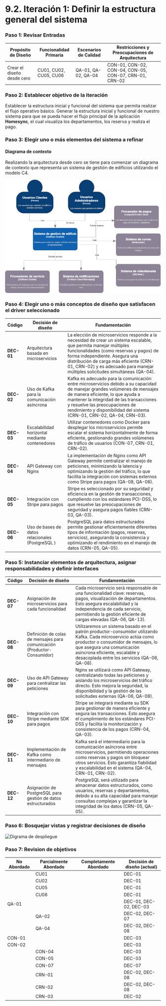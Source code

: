 # 9.2. Iteración 1: Definir la estructura general del sistema

### Paso 1: Revisar Entradas

| **Propósito de Diseño**     | **Funcionalidad Primaria**     | **Escenarios de Calidad**       | **Restricciones y Preocupaciones de Arquitectura**      |
|-----------------------------|--------------------------------|---------------------------------|-------------------------------------------------------|
| Crear el diseño desde cero  | CU01, CU02, CU05, CU06      | QA-01, QA-02, QA-04          | CON-01, CON-02, CON-04, CON-05, CON-07, CRN-01, CRN-02 |

### Paso 2: Establecer objetivo de la iteración

Establecer la estructura inicial y funcional del sistema que permita realizar el flujo operativo básico. Generar la estructura inicial y funcional de nuestro sistema para que se pueda hacer el flujo principal de la aplicación **Homesync**, el cual visualiza los departamentos, los reserva y realiza el pago.

### Paso 3: Elegir uno o más elementos del sistema a refinar

#### Diagrama de contexto

Realizando la arquitectura desde cero se tiene para comenzar un diagrama de contexto que representa un sistema de gestión de edificios utilizando el modelo C4.

![Diagrama de contexto](contexto.png)

### Paso 4: Elegir uno o más conceptos de diseño que satisfacen el driver seleccionado

| Código  | Decisión de diseño                                              | Fundamentación                                                                                                                                                                                   |
|---------|-----------------------------------------------------------------|--------------------------------------------------------------------------------------------------------------------------------------------------------------------------------------------------|
| **DEC-01**  | Arquitectura basada en microservicios                            | La elección de microservicios responde a la necesidad de crear un sistema escalable, que permita manejar múltiples funcionalidades (como reservas y pagos) de forma independiente. Asegura una distribución de carga más eficiente (CRN-01, CRN-02) y es adecuado para manejar múltiples solicitudes simultáneas (QA-04).                                                                 |
| **DEC-02**  | Uso de Kafka para la comunicación asíncrona                     | Kafka es adecuado para la comunicación entre microservicios debido a su capacidad de manejar grandes volúmenes de mensajes de manera eficiente, lo que ayuda a mantener la integridad de las transacciones y resuelve las preocupaciones de rendimiento y disponibilidad del sistema (CRN-01, CRN-02, QA-04, CRN-03).                            |
| **DEC-03**  | Escalabilidad horizontal mediante contenedores                   | Utilizar contenedores como Docker para desplegar los microservicios permite escalar el sistema horizontalmente de forma eficiente, gestionando grandes volúmenes de tráfico de usuarios (CON-07, CRN-01, CRN-02).                                       |
| **DEC-04**  | API Gateway con Nginx                                           | La implementación de Nginx como API Gateway permite centralizar el manejo de peticiones, minimizando la latencia y optimizando la gestión del tráfico, lo que facilita la integración con sistemas externos como Stripe para pagos (QA-08, QA-06).                                                                                                                                                                  |
| **DEC-05**  | Integración con Stripe para pagos                               | Stripe es seleccionado por su seguridad y eficiencia en la gestión de transacciones, cumpliendo con los estándares PCI-DSS, lo que resuelve las preocupaciones de seguridad y asegura pagos fiables (CRN-03, QA-03).                                                                                         |
| **DEC-06**  | Uso de bases de datos relacionales (PostgreSQL ) | PostgreSQL para datos estructurados permite gestionar eficientemente diferentes tipos de información (pagos, reservas, servicios), asegurando la consistencia y optimizando el rendimiento en el manejo de datos (CRN-05, QA-05).                             |



### Paso 5: Instanciar elementos de arquitectura, asignar responsabilidades y definir interfaces

| Código  | Decisión de diseño                                              | Fundamentación                                                                                                                                                                                   |
|---------|-----------------------------------------------------------------|--------------------------------------------------------------------------------------------------------------------------------------------------------------------------------------------------|
| **DEC-07**  | Asignación de microservicios para cada funcionalidad             | Cada microservicio será responsable de una funcionalidad clave: reservas, pagos, visualización de departamentos. Esto asegura escalabilidad y la independencia de cada servicio, permitiendo la gestión eficiente de cargas elevadas (QA-06, QA-13).                                 |
| **DEC-08**  | Definición de colas de mensajes para comunicación (Productor-Consumidor) | Utilizaremos un sistema basado en el patrón productor-consumidor utilizando Kafka. Cada microservicio actúa como productor o consumidor de mensajes, lo que asegura una comunicación asíncrona eficiente, escalable y desacoplada entre los servicios (QA-06, QA-08).                           |
| **DEC-09**  | Uso de API Gateway para centralizar las peticiones               | Nginx se utilizará como API Gateway, centralizando todas las peticiones y aislando los microservicios del tráfico directo. Esto mejora la seguridad, la disponibilidad y la gestión de las solicitudes externas (QA-06, QA-08).                                           |
| **DEC-10**  | Integración con Stripe mediante SDK para pagos                   | Stripe se integrará mediante su SDK para gestionar de manera eficiente y segura las transacciones. Esto asegura el cumplimiento de los estándares PCI-DSS y facilita la monitorización y consistencia de los pagos (CRN-04, QA-03).                               |
| **DEC-11**  | Implementación de Kafka como intermediario de mensajes           | Kafka será el intermediario para la comunicación asíncrona entre microservicios, permitiendo operaciones como reservas y pagos sin bloquear otros servicios. Esto garantiza fiabilidad y escalabilidad en el sistema (QA-04, CRN-01, CRN-02).                                 |
| **DEC-12**  | Asignación de PostgreSQL para gestión de datos estructurados     | PostgreSQL será utilizado para almacenar datos estructurados, como usuarios, reservas y departamentos, debido a su alta capacidad para manejar consultas complejas y garantizar la integridad de los datos (CRN-05, QA-05).                                         |





### Paso 6: Bosquejar vistas y registrar decisiones de diseño

![Digrama de despliegue](https://github.com/user-attachments/assets/5565fa7c-884b-4d25-8953-bf74fd59623c)



### Paso 7: Revision de objetivos

| **No Abordado** | **Parcialmente Abordado** | **Completamente Abordado** | **Decisión de diseño (actual)** |
|------------------|---------------------------|----------------------------|----------------------------------|
|                  | CU01                     |                            | DEC-01                          |
|                  | CU02                     |                            | DEC-01                          |
|                  | CU05                     |                            | DEC-01                          |
|                  | CU06                     |                            | DEC-01                          |
| QA-01           |                           |                            | DEC-01, DEC-02, DEC-03          |
|                  | QA-02                    |                            | DEC-02, DEC-07                  |
|                  | QA-04                    |                            | DEC-02, DEC-08                  |
| CON-01          |                           |                            | DEC-03                          |
| CON-02          |                           |                            | DEC-03                          |
|                  | CON-04                   |                            | DEC-03                          |
|                  | CON-05                   |                            | DEC-03                          |
|                  | CON-07                   |                            | DEC-07                          |
|                  | CRN-01                   |                            | DEC-02, DEC-08                  |
|                  | CRN-02                   |                            | DEC-02, DEC-08                  |
|                  | CRN-03                   |                            | DEC-02                          |



